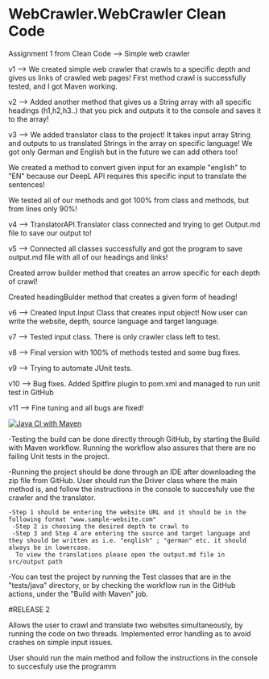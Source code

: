 # WebCrawler.WebCrawler Clean Code
 Assignment 1 from Clean Code --> Simple web crawler

v1 -->  We created simple web crawler that crawls to a specific depth and gives us links of crawled web pages!
        First method crawl is successfully tested, and I got Maven working.
        
v2 --> Added another method that gives us a String array with all specific headings (h1,h2,h3..) that you pick and outputs it to the console and saves it to the array!

v3 --> We added translator class to the project! It takes input array String and outputs to us translated Strings in the array on specific language! We got only German and English but in the future we can add others too!

We created a method to convert given input for an example "english" to "EN" because our DeepL API requires this specific input to translate the sentences!

We tested all of our methods and got 100% from class and methods, but from lines only 90%!

v4 --> TranslatorAPI.Translator class connected and trying to get Output.md file to save our output to!

v5 --> Connected all classes successfully and got the program to save output.md file with all of our headings and links!

Created arrow builder method that creates an arrow specific for each depth of crawl!

Created headingBulder method that creates a given form of heading!

v6 --> Created Input.Input Class that creates input object! Now user can write the website, depth, source language and target language.

v7 --> Tested input class. There is only crawler class left to test.

v8 --> Final version with 100% of methods tested and some bug fixes.

v9 --> Trying to automate JUnit tests.

v10 --> Bug fixes. Added Spitfire plugin to pom.xml and managed to run unit test in GitHub

v11 --> Fine tuning and all bugs are fixed! 

[![Java CI with Maven](https://github.com/aoksy1/WebCrawler-Clean-Code/actions/workflows/maven.yml/badge.svg?branch=main)](https://github.com/aoksy1/WebCrawler-Clean-Code/actions/workflows/maven.yml)

-Testing the build can be done directly through GitHub, by starting the Build with Maven workflow. Running the workflow also assures that there are no failing Unit tests in the project.

-Running the project should be done through an IDE after downloading the zip file from GitHub. User should run the Driver class where the main method is, and follow the instructions in the console to succesfuly use the crawler and the translator.
    
    -Step 1 should be entering the website URL and it should be in the following format "www.sample-website.com"                                               
     -Step 2 is choosing the desired depth to crawl to
     -Step 3 and Step 4 are entering the source and target language and they should be written as i.e. "english" ; "german" etc. it should always be in lowercase.
      To view the translations please open the output.md file in src/output path

-You can test the project by running the Test classes that are in the "tests/java" directory, or by checking the workflow run in the GitHub actions, under the "Build    with Maven" job.



#RELEASE 2 

Allows the user to crawl and translate two websites simultaneously, by running the code on two threads.
Implemented error handling as to avoid crashes on simple input issues.

User should run the main method and follow the instructions in the console to succesfuly use the programm

